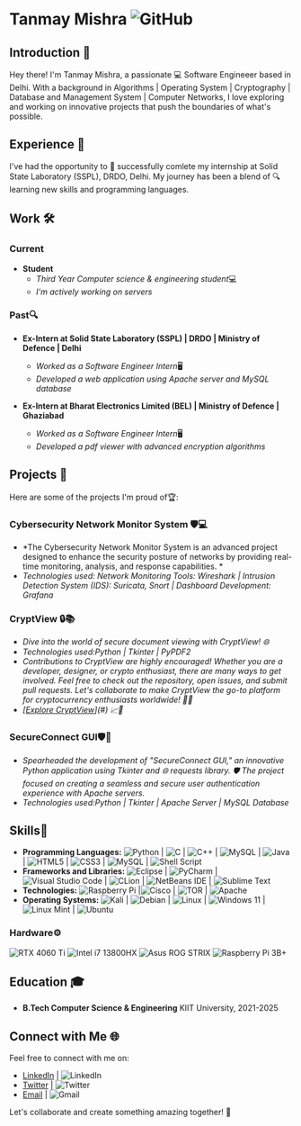 # Tanmay Mishra ![GitHub](https://img.shields.io/badge/github-%23121011.svg?style=for-the-badge&logo=github&logoColor=white)

## Introduction 👋
Hey there! I'm Tanmay Mishra, a passionate 💻 Software Engineeer based in Delhi. With a background in Algorithms | Operating System | Cryptography | Database and Management System | Computer Networks, I love exploring and working on innovative projects that push the boundaries of what's possible.

## Experience 💼
I've had the opportunity to 🚀 successfully comlete my internship at Solid State Laboratory (SSPL), DRDO, Delhi.
My journey has been a blend of 🔍 learning new skills and programming languages.

## Work 🛠️
### Current
- **Student**
  - *Third Year Computer science & engineering student*💻
  - *I'm actively working on servers*

### Past🔍
- **Ex-Intern at Solid State Laboratory (SSPL) | DRDO | Ministry of Defence | Delhi**
  - *Worked as a Software Engineer Intern*🖥
  - *Developed a web application using Apache server and MySQL database*

- **Ex-Intern at Bharat Electronics Limited (BEL) | Ministry of Defence | Ghaziabad**
  - *Worked as a Software Engineer Intern*🖥
  - *Developed a pdf viewer with advanced encryption algorithms*

## Projects 🚧
Here are some of the projects I'm proud of🏆:

### Cybersecurity Network Monitor System 🛡️💻
- *The Cybersecurity Network Monitor System is an advanced project designed to enhance the security posture of networks by providing real-time monitoring, analysis, and response capabilities. *
- *Technologies used: Network Monitoring Tools: Wireshark | Intrusion Detection System (IDS): Suricata, Snort | Dashboard Development: Grafana*

### CryptView 🔒📚
- *Dive into the world of secure document viewing with CryptView! 🌐*
- *Technologies used:Python | Tkinter | PyPDF2*
- *Contributions to CryptView are highly encouraged! Whether you are a developer, designer, or crypto enthusiast, there are many ways to get involved. Feel free to check out the repository, open issues, and submit pull requests. Let's collaborate to make CryptView the go-to platform for cryptocurrency enthusiasts worldwide! 🚀🌐*
- *[[Explore CryptView](https://github.com/selzlett/cryptview)](#) 📈🔗*


### SecureConnect GUI🛡️🚀 
- *Spearheaded the development of "SecureConnect GUI," an innovative Python application using Tkinter and 🌐 requests library. 🛡️ The project focused on creating a seamless and secure user authentication experience with Apache servers.*
- *Technologies used:Python | Tkinter | Apache Server | MySQL Database*


## Skills🚀
- **Programming Languages:** ![Python](https://img.shields.io/badge/python-3670A0?style=for-the-badge&logo=python&logoColor=ffdd54) | ![C](https://img.shields.io/badge/c-%2300599C.svg?style=for-the-badge&logo=c&logoColor=white) | ![C++](https://img.shields.io/badge/c++-%2300599C.svg?style=for-the-badge&logo=c%2B%2B&logoColor=white) | ![MySQL](https://img.shields.io/badge/mysql-%2300f.svg?style=for-the-badge&logo=mysql&logoColor=white) | ![Java](https://img.shields.io/badge/java-%23ED8B00.svg?style=for-the-badge&logo=openjdk&logoColor=white) | ![HTML5](https://img.shields.io/badge/html5-%23E34F26.svg?style=for-the-badge&logo=html5&logoColor=white) | ![CSS3](https://img.shields.io/badge/css3-%231572B6.svg?style=for-the-badge&logo=css3&logoColor=white) | ![MySQL](https://img.shields.io/badge/mysql-%2300f.svg?style=for-the-badge&logo=mysql&logoColor=white) | ![Shell Script](https://img.shields.io/badge/shell_script-%23121011.svg?style=for-the-badge&logo=gnu-bash&logoColor=white)
- **Frameworks and Libraries:**  ![Eclipse](https://img.shields.io/badge/Eclipse-FE7A16.svg?style=for-the-badge&logo=Eclipse&logoColor=white) | ![PyCharm](https://img.shields.io/badge/pycharm-143?style=for-the-badge&logo=pycharm&logoColor=black&color=black&labelColor=green) | ![Visual Studio Code](https://img.shields.io/badge/Visual%20Studio%20Code-0078d7.svg?style=for-the-badge&logo=visual-studio-code&logoColor=white) | ![CLion](https://img.shields.io/badge/CLion-black?style=for-the-badge&logo=clion&logoColor=white) |  ![NetBeans IDE](https://img.shields.io/badge/NetBeansIDE-1B6AC6.svg?style=for-the-badge&logo=apache-netbeans-ide&logoColor=white) | ![Sublime Text](https://img.shields.io/badge/sublime_text-%23575757.svg?style=for-the-badge&logo=sublime-text&logoColor=important)
- **Technologies:** ![Raspberry Pi](https://img.shields.io/badge/-RaspberryPi-C51A4A?style=for-the-badge&logo=Raspberry-Pi) |![Cisco](https://img.shields.io/badge/cisco-%23049fd9.svg?style=for-the-badge&logo=cisco&logoColor=black) | ![TOR](https://img.shields.io/badge/tor-%237E4798.svg?style=for-the-badge&logo=tor-project&logoColor=white) | ![Apache](https://img.shields.io/badge/apache-%23D42029.svg?style=for-the-badge&logo=apache&logoColor=white) 
- **Operating Systems:** ![Kali](https://img.shields.io/badge/Kali-268BEE?style=for-the-badge&logo=kalilinux&logoColor=white) | ![Debian](https://img.shields.io/badge/Debian-D70A53?style=for-the-badge&logo=debian&logoColor=white) | ![Linux](https://img.shields.io/badge/Linux-FCC624?style=for-the-badge&logo=linux&logoColor=black) | ![Windows 11](https://img.shields.io/badge/Windows%2011-%230079d5.svg?style=for-the-badge&logo=Windows%2011&logoColor=white) | ![Linux Mint](https://img.shields.io/badge/Linux%20Mint-87CF3E?style=for-the-badge&logo=Linux%20Mint&logoColor=white) | ![Ubuntu](https://img.shields.io/badge/Ubuntu-E95420?style=for-the-badge&logo=ubuntu&logoColor=white)

### Hardware⚙️
![RTX 4060 Ti](https://badgen.net/static/RTX/4060Ti/green)  ![Intel i7 13800HX](https://badgen.net/static/Intel/i7%2013800HX/blue)  ![Asus ROG STRIX](https://badgen.net/static/Asus/ROG%20STRIX/black)  ![Raspberry Pi 3B+](https://badgen.net/static/Raspberry%20Pi/3B%2B/red)

## Education 🎓
- **B.Tech Computer Science & Engineering** KIIT University, 2021-2025


## Connect with Me 🌐
Feel free to connect with me on:
- [LinkedIn](<Your LinkedIn Profile>) | ![LinkedIn](https://img.shields.io/badge/linkedin-%230077B5.svg?style=for-the-badge&logo=linkedin&logoColor=white)
- [Twitter](<Your Twitter Profile>) | ![Twitter](https://img.shields.io/badge/Twitter-%231DA1F2.svg?style=for-the-badge&logo=Twitter&logoColor=white)
- [Email](<Your Email Address>) | ![Gmail](https://img.shields.io/badge/Gmail-D14836?style=for-the-badge&logo=gmail&logoColor=white)

Let's collaborate and create something amazing together! 🚀
